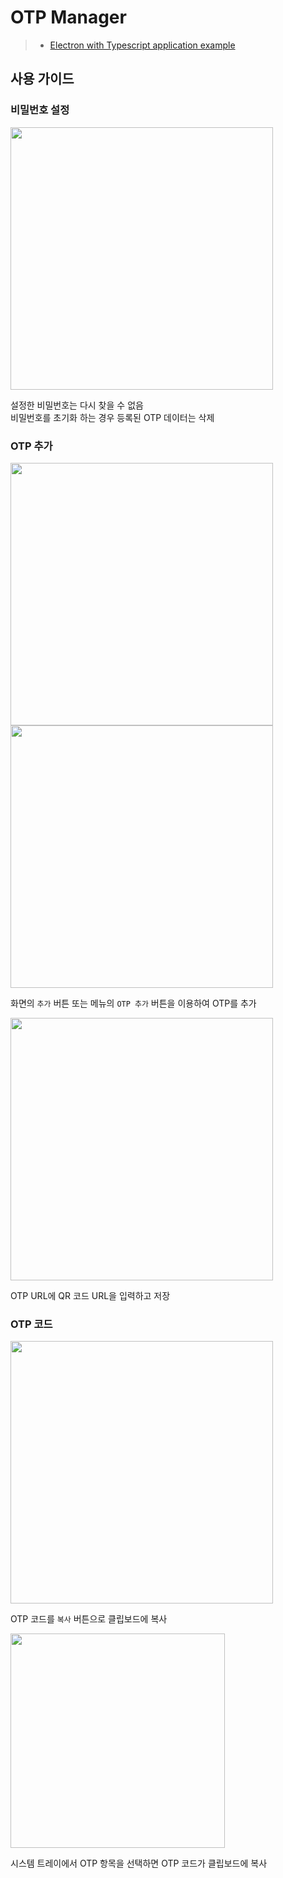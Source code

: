 # OTP Manager

> - [Electron with Typescript application example](https://github.com/vercel/next.js/blob/canary/examples/with-electron-typescript/README.md)

## 사용 가이드

### 비밀번호 설정

<img width="420" src="https://user-images.githubusercontent.com/12287867/185795220-4fa4d7e5-5062-4aa7-a586-30bde4fb3e4f.png">

설정한 비밀번호는 다시 찾을 수 없음  
비밀번호를 초기화 하는 경우 등록된 OTP 데이터는 삭제

### OTP 추가

<img width="420" src="https://user-images.githubusercontent.com/12287867/185795728-2c1ee6d7-b751-4bea-afde-13d1a899445c.png">
<img width="420" src="https://user-images.githubusercontent.com/12287867/185795515-dd5a3e55-22ad-4435-a885-f076b5e00a66.png">

화면의 `추가` 버튼 또는 메뉴의 `OTP 추가` 버튼을 이용하여 OTP를 추가

<img width="420" src="https://user-images.githubusercontent.com/12287867/185795814-337b600d-6ca9-4149-895a-894336ef6e02.png">

OTP URL에 QR 코드 URL을 입력하고 저장

### OTP 코드

<img width="420" src="https://user-images.githubusercontent.com/12287867/185795915-cc1cd94c-deaa-4c11-993c-f8cb71a713b5.png">

OTP 코드를 `복사` 버튼으로 클립보드에 복사

<img width="343" src="https://user-images.githubusercontent.com/12287867/185795998-d9bb4eb1-e2f9-49a1-b6af-f20bd46878cc.png">

시스템 트레이에서 OTP 항목을 선택하면 OTP 코드가 클립보드에 복사
